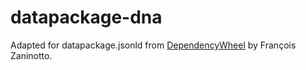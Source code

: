 datapackage-dna
===============

Adapted for datapackage.jsonld from
[DependencyWheel](https://github.com/fzaninotto/DependencyWheel) by
François Zaninotto.
